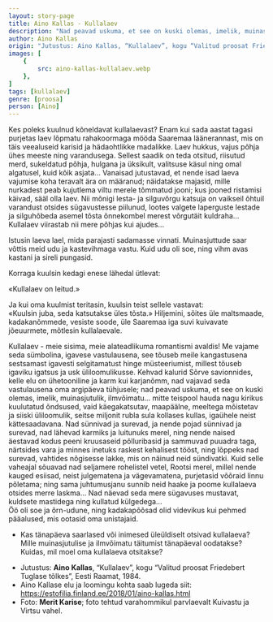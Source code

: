 ```yaml
---
layout: story-page
title: Aino Kallas - Kullalaev
description: "Nad peavad uskuma, et see on kuski olemas, imelik, muinasjutulik, ilmvõimatu..."
author: Aino Kallas
origin: "Jutustus: Aino Kallas, “Kullalaev”, kogu “Valitud proosat Friedebert Tuglase tõlkes”, Eesti Raamat, 1984."
images: [
    {
        src: aino-kallas-kullalaev.webp
    },
]
tags: [kullalaev]
genre: [proosa]
person: [Aino]
---
```


<!-- # {{$doc.title}} -->


Kes poleks kuulnud kõneldavat kullalaevast? Enam kui sada aastat tagasi purjetas laev lõpmatu rahakoormaga mööda Saaremaa läänerannast, mis on täis veealuseid karisid ja hädaohtlikke madalikke. Laev hukkus, vajus põhja ühes meeste ning varandusega. Sellest saadik on teda otsitud, riisutud merd, sukeldatud põhja, hulgana ja üksikult, valitsuse käsul ning omal algatusel, kuid kõik asjata... Vanaisad jutustavad, et nende isad laeva vajumise koha teravalt ära on määranud; näidatakse majasid, mille nurkadest peab kujutlema viltu merele tõmmatud jooni; kus jooned ristamisi käivad, sääl olla laev. Nii mõnigi lesta- ja silguvõrgu katsuja on vaikseil õhtuil varandust otsides sügavustesse piilunud, lootes valgete laperguste lestade ja silguhõbeda asemel tõsta õnnekombel merest võrgutäit kuldraha... Kullalaev viirastab nii mere põhjas kui ajudes...

Istusin laeva lael, mida parajasti sadamasse vinnati. Muinasjuttude saar võttis meid udu ja kastevihmaga vastu. Kuid udu oli soe, ning vihm avas kastani ja sireli pungasid.

Korraga kuulsin kedagi enese lähedal ütlevat:

«Kullalaev on leitud.»

Ja kui oma kuulmist teritasin, kuulsin teist sellele vastavat: \
«Kuulsin juba, seda katsutakse üles tõsta.» Hiljemini, sõites üle maltsmaade, kadakanõmmede, vesiste soode, üle Saaremaa iga suvi kuivavate jõeuurmete, mõtlesin kullalaevale.

Kullalaev - meie sisima, meie alateadlikuma romantismi avaldis! Me vajame seda sümbolina, igavese vastulausena, see tõuseb meile kangastusena sestsamast igavesti selgitamatust hinge müsteeriumist, millest tõuseb igaviku igatsus ja usk üliloomulikusse. Kehvad kalurid Sõrve savionnides, kelle elu on ühetooniline ja karm kui karjanõmm, nad vajavad seda vastulausena oma argipäeva tühjusele; nad peavad uskuma, et see on kuski olemas, imelik, muinasjutulik, ilmvõimatu... mitte teispool hauda nagu kirikus kuulutatud õndsused, vaid käegakatsutav, maapäälne, meeltega mõistetav ja siiski üliloomulik, seitse miljonit rubla sula kollases kullas, igaühele neist kättesaadavana. Nad sünnivad ja surevad, ja nende pojad sünnivad ja surevad, nad lähevad karmiks ja luitunuks merel, ning nende naised äestavad kodus peeni kruusaseid põlluribasid ja sammuvad puuadra taga, närtsides vara ja minnes inetuks raskest kehalisest tööst, ning lõppeks nad surevad, vahtides nõgisesse lakke, mis on näinud neid sündivatki. Kuid selle vaheajal sõuavad nad seljamere rohelistel vetel, Rootsi merel, millel nende kauged esiisad, neist julgematena ja vägevamatena, purjetasid võõraid linnu põletama; ning sama juhtumusjanu sunnib neid haake ja poome kullalaeva otsides merre laskma... Nad näevad seda mere sügavuses mustavat, kuldsete mastidega ning kullatud külgedega… \
Öö oli soe ja õrn-udune, ning kadakapõõsad olid videvikus kui pehmed pääalused, mis ootasid oma unistajaid.


<!-- Täägid purjetama hukkuma otsima tõusma viirastama närtsima vahtima -->



<story-author :author="author" :origin="origin"></story-author>

<details-wrapper summary="Mis mõtted tekkisid?">

- Kas tänapäeva saarlased või inimesed üleüldiselt otsivad kullalaeva? Mille muinasjutulise ja ilmvõimatu täitumist tänapäeval oodatakse? Kuidas, mil moel oma kullalaeva otsitakse?

</details-wrapper>


<details-wrapper summary="Allikad" class="text-sm" icon="icon-park-outline:document-folder">

- Jutustus: **Aino Kallas**, “Kullalaev”, kogu “Valitud proosat Friedebert Tuglase tõlkes”, Eesti Raamat, 1984.
- Aino Kallase elu ja loomingu kohta saab lugeda siit: https://estofilia.finland.ee/2018/01/aino-kallas.html
- Foto: **Merit Karise**; foto tehtud varahommikul parvlaevalt Kuivastu ja Virtsu vahel.

</details-wrapper>
